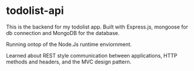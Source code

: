 # todolist-api
This is the backend for my todolist app. Built with Express.js, mongoose for db connection and MongoDB for the database.

Running ontop of the Node.Js runtime enviornment.

Learned about REST style communication between applications, HTTP methods and headers, and the MVC design pattern.
